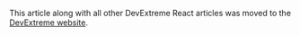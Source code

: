 This article along with all other DevExtreme React articles was moved to the [DevExtreme website](https://js.devexpress.com/Documentation/Guide/React_Components/Add_DevExtreme_to_a_React_Application/).